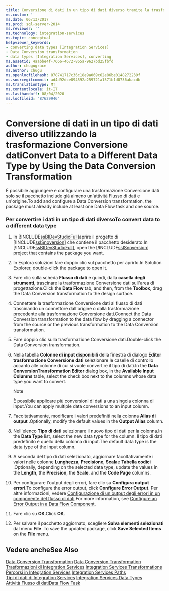 ```yaml
---
title: Conversione di dati in un tipo di dati diverso tramite la trasformazione Conversione dati | Microsoft Docs
ms.custom: ''
ms.date: 06/13/2017
ms.prod: sql-server-2014
ms.reviewer: ''
ms.technology: integration-services
ms.topic: conceptual
helpviewer_keywords:
- converting data types [Integration Services]
- Data Conversion transformation
- data types [Integration Services], converting
ms.assetid: 4aabbe4f-7666-4672-865a-9627bd25fbfd
author: chugugrace
ms.author: chugu
ms.openlocfilehash: 878741717c36c18e9a069c62e86be0148272239f
ms.sourcegitcommit: ad4d92dce894592a259721a1571b1d8736abacdb
ms.translationtype: MT
ms.contentlocale: it-IT
ms.lasthandoff: 08/04/2020
ms.locfileid: "87629946"
---
```

# <a name="convert-data-to-a-different-data-type-by-using-the-data-conversion-transformation"></a><span data-ttu-id="798a6-102">Conversione di dati in un tipo di dati diverso utilizzando la trasformazione Conversione dati</span><span class="sxs-lookup"><span data-stu-id="798a6-102">Convert Data to a Different Data Type by Using the Data Conversion Transformation</span></span>
  <span data-ttu-id="798a6-103">È possibile aggiungere e configurare una trasformazione Conversione dati solo se il pacchetto include già almeno un'attività Flusso di dati e un'origine.</span><span class="sxs-lookup"><span data-stu-id="798a6-103">To add and configure a Data Conversion transformation, the package must already include at least one Data Flow task and one source.</span></span>  
  
### <a name="to-convert-data-to-a-different-data-type"></a><span data-ttu-id="798a6-104">Per convertire i dati in un tipo di dati diverso</span><span class="sxs-lookup"><span data-stu-id="798a6-104">To convert data to a different data type</span></span>  
  
1.  <span data-ttu-id="798a6-105">In [!INCLUDE[ssBIDevStudioFull](../../../includes/ssbidevstudiofull-md.md)]aprire il progetto di [!INCLUDE[ssISnoversion](../../../includes/ssisnoversion-md.md)] che contiene il pacchetto desiderato.</span><span class="sxs-lookup"><span data-stu-id="798a6-105">In [!INCLUDE[ssBIDevStudioFull](../../../includes/ssbidevstudiofull-md.md)], open the [!INCLUDE[ssISnoversion](../../../includes/ssisnoversion-md.md)] project that contains the package you want.</span></span>  
  
2.  <span data-ttu-id="798a6-106">In Esplora soluzioni fare doppio clic sul pacchetto per aprirlo.</span><span class="sxs-lookup"><span data-stu-id="798a6-106">In Solution Explorer, double-click the package to open it.</span></span>  
  
3.  <span data-ttu-id="798a6-107">Fare clic sulla scheda **Flusso di dati** e quindi, dalla **casella degli strumenti**, trascinare la trasformazione Conversione dati sull'area di progettazione.</span><span class="sxs-lookup"><span data-stu-id="798a6-107">Click the **Data Flow** tab, and then, from the **Toolbox**, drag the Data Conversion transformation to the design surface.</span></span>  
  
4.  <span data-ttu-id="798a6-108">Connettere la trasformazione Conversione dati al flusso di dati trascinando un connettore dall'origine o dalla trasformazione precedente alla trasformazione Conversione dati.</span><span class="sxs-lookup"><span data-stu-id="798a6-108">Connect the Data Conversion transformation to the data flow by dragging a connector from the source or the previous transformation to the Data Conversion transformation.</span></span>  
  
5.  <span data-ttu-id="798a6-109">Fare doppio clic sulla trasformazione Conversione dati.</span><span class="sxs-lookup"><span data-stu-id="798a6-109">Double-click the Data Conversion transformation.</span></span>  
  
6.  <span data-ttu-id="798a6-110">Nella tabella **Colonne di input disponibili** della finestra di dialogo **Editor trasformazione Conversione dati** selezionare le caselle di controllo accanto alle colonne di cui si vuole convertire il tipo di dati.</span><span class="sxs-lookup"><span data-stu-id="798a6-110">In the **Data ConversionTransformation Editor** dialog box, in the **Available Input Columns** table, select the check box next to the columns whose data type you want to convert.</span></span>  
  
    > [!NOTE]  
    >  <span data-ttu-id="798a6-111">È possibile applicare più conversioni di dati a una singola colonna di input.</span><span class="sxs-lookup"><span data-stu-id="798a6-111">You can apply multiple data conversions to an input column.</span></span>  
  
7.  <span data-ttu-id="798a6-112">Facoltativamente, modificare i valori predefiniti nella colonna **Alias di output** .</span><span class="sxs-lookup"><span data-stu-id="798a6-112">Optionally, modify the default values in the **Output Alias** column.</span></span>  
  
8.  <span data-ttu-id="798a6-113">Nell'elenco **Tipo di dati** selezionare il nuovo tipo di dati per la colonna.</span><span class="sxs-lookup"><span data-stu-id="798a6-113">In the **Data Type** list, select the new data type for the column.</span></span> <span data-ttu-id="798a6-114">Il tipo di dati predefinito è quello della colonna di input.</span><span class="sxs-lookup"><span data-stu-id="798a6-114">The default data type is the data type of the input column.</span></span>  
  
9. <span data-ttu-id="798a6-115">A seconda del tipo di dati selezionato, aggiornare facoltativamente i valori nelle colonne **Lunghezza**, **Precisione**, **Scala**e **Tabella codici** .</span><span class="sxs-lookup"><span data-stu-id="798a6-115">Optionally, depending on the selected data type, update the values in the **Length**, the **Precision**, the **Scale**, and the **Code Page** columns.</span></span>  
  
10. <span data-ttu-id="798a6-116">Per configurare l'output degli errori, fare clic su **Configura output errori**.</span><span class="sxs-lookup"><span data-stu-id="798a6-116">To configure the error output, click **Configure Error Output**.</span></span> <span data-ttu-id="798a6-117">Per altre informazioni, vedere [Configurazione di un output degli errori in un componente del flusso di dati](../../configure-an-error-output-in-a-data-flow-component.md).</span><span class="sxs-lookup"><span data-stu-id="798a6-117">For more information, see [Configure an Error Output in a Data Flow Component](../../configure-an-error-output-in-a-data-flow-component.md).</span></span>  
  
11. <span data-ttu-id="798a6-118">Fare clic su **OK**.</span><span class="sxs-lookup"><span data-stu-id="798a6-118">Click **OK**.</span></span>  
  
12. <span data-ttu-id="798a6-119">Per salvare il pacchetto aggiornato, scegliere **Salva elementi selezionati** dal menu **File** .</span><span class="sxs-lookup"><span data-stu-id="798a6-119">To save the updated package, click **Save Selected Items** on the **File** menu.</span></span>  
  
## <a name="see-also"></a><span data-ttu-id="798a6-120">Vedere anche</span><span class="sxs-lookup"><span data-stu-id="798a6-120">See Also</span></span>  
 <span data-ttu-id="798a6-121">[Data Conversion Transformation](data-conversion-transformation.md) </span><span class="sxs-lookup"><span data-stu-id="798a6-121">[Data Conversion Transformation](data-conversion-transformation.md) </span></span>  
 <span data-ttu-id="798a6-122">[Trasformazioni di Integration Services](integration-services-transformations.md) </span><span class="sxs-lookup"><span data-stu-id="798a6-122">[Integration Services Transformations](integration-services-transformations.md) </span></span>  
 <span data-ttu-id="798a6-123">[Percorsi in Integration Services](../integration-services-paths.md) </span><span class="sxs-lookup"><span data-stu-id="798a6-123">[Integration Services Paths](../integration-services-paths.md) </span></span>  
 <span data-ttu-id="798a6-124">[Tipi di dati di Integration Services](../integration-services-data-types.md) </span><span class="sxs-lookup"><span data-stu-id="798a6-124">[Integration Services Data Types](../integration-services-data-types.md) </span></span>  
 [<span data-ttu-id="798a6-125">Attività Flusso di dati</span><span class="sxs-lookup"><span data-stu-id="798a6-125">Data Flow Task</span></span>](../../control-flow/data-flow-task.md)  
  
  
